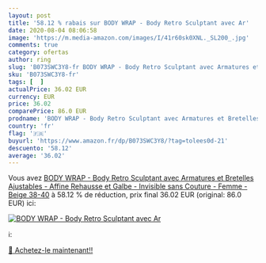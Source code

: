 ```yaml
---
layout: post
title: '58.12 % rabais sur BODY WRAP - Body Retro Sculptant avec Ar'
date: 2020-08-04 08:06:58
image: 'https://m.media-amazon.com/images/I/41r60sk0XNL._SL200_.jpg'
comments: true
category: ofertas
author: ring
slug: 'B073SWC3Y8-fr BODY WRAP - Body Retro Sculptant avec Armatures et...'
sku: 'B073SWC3Y8-fr'
tags: [  ]
actualPrice: 36.02 EUR
currency: EUR
price: 36.02
comparePrice: 86.0 EUR
prodname: 'BODY WRAP - Body Retro Sculptant avec Armatures et Bretelles Ajustables - Affine Rehausse et Galbe - Invisible sans Couture - Femme - Beige 38-40'
country: 'fr'
flag: '🇫🇷'
buyurl: 'https://www.amazon.fr/dp/B073SWC3Y8/?tag=tolees0d-21'
descuento: '58.12'
average: '36.02'
---
```


Vous avez [BODY WRAP - Body Retro Sculptant avec Armatures et Bretelles Ajustables - Affine Rehausse et Galbe - Invisible sans Couture - Femme - Beige 38-40](https://www.amazon.fr/dp/B073SWC3Y8/?tag=tolees0d-21)  à  58.12 % de réduction, prix final  36.02 EUR (original: 86.0 EUR) ici:

[![BODY WRAP - Body Retro Sculptant avec Ar](https://m.media-amazon.com/images/I/41r60sk0XNL._SL200_.jpg)](https://www.amazon.fr/dp/B073SWC3Y8/?tag=tolees0d-21)

ℹ️:


[🛒 Achetez-le maintenant!!](https://www.amazon.fr/dp/B073SWC3Y8/?tag=tolees0d-21)
